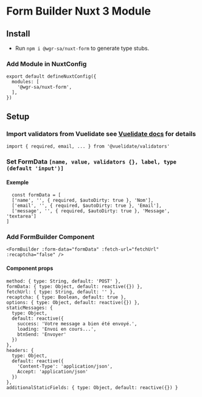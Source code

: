 # Form Builder Nuxt 3 Module

## Install
- Run `npm i @wgr-sa/nuxt-form` to generate type stubs.

### Add Module in NuxtConfig
```
export default defineNuxtConfig({
  modules: [
    '@wgr-sa/nuxt-form',
  ],
})	
```

## Setup

### Import validators from Vuelidate see [Vuelidate docs](https://vuelidate-next.netlify.app/validators.html) for details
`import { required, email, ... } from '@vuelidate/validators'`

### Set FormData `[name, value, validators {}, label, type (default 'input')]`

#### Exemple
```
  const formData = [
  ['name', '', { required, $autoDirty: true }, 'Nom'],
  ['email', '', { required, $autoDirty: true }, 'Email'],
  ['message', '', { required, $autoDirty: true }, 'Message', 'textarea']
]	
```

### Add FormBuilder Component 
`<FormBuilder :form-data="formData" :fetch-url="fetchUrl" :recaptcha="false" />`

#### Component props
```
method: { type: String, default: 'POST' },
formData: { type: Object, default: reactive({}) },
fetchUrl: { type: String, default: '' },
recaptcha: { type: Boolean, default: true },
options: { type: Object, default: reactive({}) },
staticMessages: {
  type: Object,
  default: reactive({
    success: 'Votre message a bien été envoyé.',
    loading: 'Envoi en cours...',
    btnSend: 'Envoyer'
  })
},
headers: {
  type: Object,
  default: reactive({
    'Content-Type': 'application/json',
    Accept: 'application/json'
  })
},
additionalStaticFields: { type: Object, default: reactive({}) }
```
